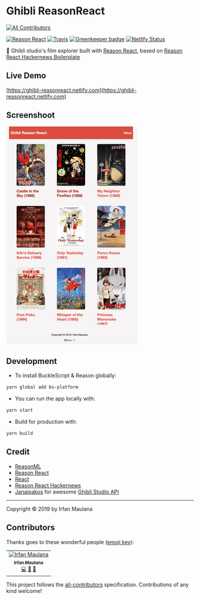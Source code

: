 # Ghibli ReasonReact
[![All Contributors](https://img.shields.io/badge/all_contributors-1-orange.svg?style=flat-square)](#contributors)

[![Reason React](https://img.shields.io/badge/Reason-React-blue.svg)](https://reasonml.github.io/reason-react/) [![Travis](https://img.shields.io/travis/mazipan/ghibli-reasonreact.svg)](https://travis-ci.org/mazipan/ghibli-reasonreact) [![Greenkeeper badge](https://badges.greenkeeper.io/mazipan/ghibli-reasonreact.svg)](https://greenkeeper.io/) [![Netlify Status](https://api.netlify.com/api/v1/badges/c2269950-e6b3-4dcf-9214-19d77963182d/deploy-status)](https://app.netlify.com/sites/ghibli-reasonreact/deploys)

👻 Ghibli studio's film explorer built with [Reason React](https://github.com/reasonml/reason-react), based on [Reason React Hackernews Boilerplate](https://github.com/reasonml-community/reason-react-hacker-news)

## Live Demo

[https://ghibli-reasonreact.netlify.com](https://ghibli-reasonreact.netlify.com)

## Screenshoot

![](screenshoot.png)

## Development

+ To install BuckleScript & Reason globally:

```bash
yarn global add bs-platform
```

+ You can run the app locally with:

```bash
yarn start
```

+ Build for production with:

```bash
yarn build
```

## Credit

+ [ReasonML](https://reasonml.github.io/)
+ [Reason React](https://github.com/reasonml/reason-react)
+ [React](https://reactjs.org/)
+ [Reason React Hackernews](https://github.com/reasonml-community/reason-react-hacker-news)
+ [Janaipakos](https://github.com/janaipakos) for awesome [Ghibli Studio API](https://ghibliapi.herokuapp.com/)

---

Copyright © 2019 by Irfan Maulana

## Contributors

Thanks goes to these wonderful people ([emoji key](https://allcontributors.org/docs/en/emoji-key)):

<!-- ALL-CONTRIBUTORS-LIST:START - Do not remove or modify this section -->
<!-- prettier-ignore -->
<table><tr><td align="center"><a href="https://www.mazipan.xyz/"><img src="https://avatars0.githubusercontent.com/u/7221389?v=4" width="100px;" alt="Irfan Maulana"/><br /><sub><b>Irfan Maulana</b></sub></a><br /><a href="https://github.com/mazipan/ghibli-reasonreact/commits?author=mazipan" title="Code">💻</a> <a href="#maintenance-mazipan" title="Maintenance">🚧</a> <a href="#design-mazipan" title="Design">🎨</a></td></tr></table>

<!-- ALL-CONTRIBUTORS-LIST:END -->

This project follows the [all-contributors](https://github.com/all-contributors/all-contributors) specification. Contributions of any kind welcome!